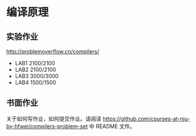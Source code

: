 # 编译原理

## 实验作业

http://problemoverflow.cn/compilers/

* LAB1 2100/2100
* LAB2 2100/2100
* LAB3 3000/3000
* LAB4 1500/1500

## 书面作业

关于如何写作业，如何提交作业。请阅读 https://github.com/courses-at-nju-by-hfwei/compilers-problem-set 中 README 文件。